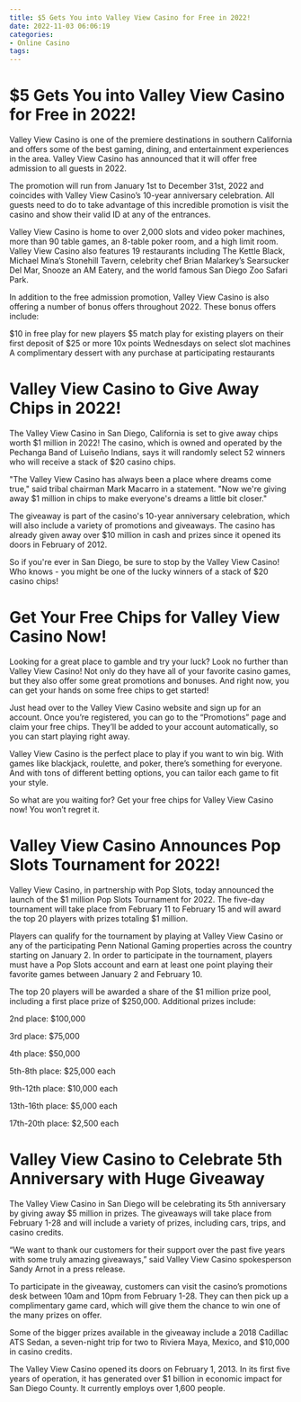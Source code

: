 ```yaml
---
title: $5 Gets You into Valley View Casino for Free in 2022!
date: 2022-11-03 06:06:19
categories:
- Online Casino
tags:
---
```



#  $5 Gets You into Valley View Casino for Free in 2022!

Valley View Casino is one of the premiere destinations in southern California and offers some of the best gaming, dining, and entertainment experiences in the area. Valley View Casino has announced that it will offer free admission to all guests in 2022.

The promotion will run from January 1st to December 31st, 2022 and coincides with Valley View Casino’s 10-year anniversary celebration. All guests need to do to take advantage of this incredible promotion is visit the casino and show their valid ID at any of the entrances.

Valley View Casino is home to over 2,000 slots and video poker machines, more than 90 table games, an 8-table poker room, and a high limit room. Valley View Casino also features 19 restaurants including The Kettle Black, Michael Mina’s Stonehill Tavern, celebrity chef Brian Malarkey’s Searsucker Del Mar, Snooze an AM Eatery, and the world famous San Diego Zoo Safari Park.

In addition to the free admission promotion, Valley View Casino is also offering a number of bonus offers throughout 2022. These bonus offers include:

$10 in free play for new players
$5 match play for existing players on their first deposit of $25 or more
10x points Wednesdays on select slot machines
A complimentary dessert with any purchase at participating restaurants

#  Valley View Casino to Give Away Chips in 2022!

The Valley View Casino in San Diego, California is set to give away chips worth $1 million in 2022! The casino, which is owned and operated by the Pechanga Band of Luiseño Indians, says it will randomly select 52 winners who will receive a stack of $20 casino chips.

"The Valley View Casino has always been a place where dreams come true," said tribal chairman Mark Macarro in a statement. "Now we're giving away $1 million in chips to make everyone's dreams a little bit closer."

The giveaway is part of the casino's 10-year anniversary celebration, which will also include a variety of promotions and giveaways. The casino has already given away over $10 million in cash and prizes since it opened its doors in February of 2012.

So if you're ever in San Diego, be sure to stop by the Valley View Casino! Who knows - you might be one of the lucky winners of a stack of $20 casino chips!

#  Get Your Free Chips for Valley View Casino Now!

Looking for a great place to gamble and try your luck? Look no further than Valley View Casino! Not only do they have all of your favorite casino games, but they also offer some great promotions and bonuses. And right now, you can get your hands on some free chips to get started!

Just head over to the Valley View Casino website and sign up for an account. Once you’re registered, you can go to the “Promotions” page and claim your free chips. They’ll be added to your account automatically, so you can start playing right away.

Valley View Casino is the perfect place to play if you want to win big. With games like blackjack, roulette, and poker, there’s something for everyone. And with tons of different betting options, you can tailor each game to fit your style.

So what are you waiting for? Get your free chips for Valley View Casino now! You won’t regret it.

#  Valley View Casino Announces Pop Slots Tournament for 2022!

Valley View Casino, in partnership with Pop Slots, today announced the launch of the $1 million Pop Slots Tournament for 2022. The five-day tournament will take place from February 11 to February 15 and will award the top 20 players with prizes totaling $1 million.

Players can qualify for the tournament by playing at Valley View Casino or any of the participating Penn National Gaming properties across the country starting on January 2. In order to participate in the tournament, players must have a Pop Slots account and earn at least one point playing their favorite games between January 2 and February 10.

The top 20 players will be awarded a share of the $1 million prize pool, including a first place prize of $250,000. Additional prizes include:

2nd place: $100,000

3rd place: $75,000

4th place: $50,000

5th-8th place: $25,000 each

9th-12th place: $10,000 each

13th-16th place: $5,000 each

17th-20th place: $2,500 each

#  Valley View Casino to Celebrate 5th Anniversary with Huge Giveaway

The Valley View Casino in San Diego will be celebrating its 5th anniversary by giving away $5 million in prizes. The giveaways will take place from February 1-28 and will include a variety of prizes, including cars, trips, and casino credits.

“We want to thank our customers for their support over the past five years with some truly amazing giveaways,” said Valley View Casino spokesperson Sandy Arnot in a press release.

To participate in the giveaway, customers can visit the casino’s promotions desk between 10am and 10pm from February 1-28. They can then pick up a complimentary game card, which will give them the chance to win one of the many prizes on offer.

Some of the bigger prizes available in the giveaway include a 2018 Cadillac ATS Sedan, a seven-night trip for two to Riviera Maya, Mexico, and $10,000 in casino credits.

The Valley View Casino opened its doors on February 1, 2013. In its first five years of operation, it has generated over $1 billion in economic impact for San Diego County. It currently employs over 1,600 people.